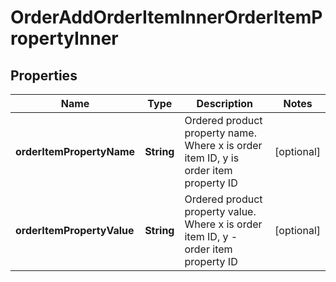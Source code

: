 

# OrderAddOrderItemInnerOrderItemPropertyInner


## Properties

Name | Type | Description | Notes
------------ | ------------- | ------------- | -------------
**orderItemPropertyName** | **String** | Ordered product property name. Where x is order item ID, y is order item property ID |  [optional]
**orderItemPropertyValue** | **String** | Ordered product property value. Where x is order item ID, y - order item property ID |  [optional]



